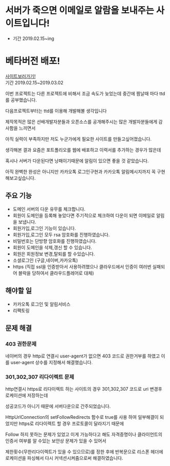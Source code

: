 # 서버가 죽으면 이메일로 알람을 보내주는 사이트입니다!
* 기간 2019.02.15~ing
# 베타버전 배포!
[사이트보러가기!](https://serverchecker.shop/)  
기간 2019.02.15~2019.03.02  

이번 프로젝트는 다른 프로젝트에 비해서 조금 속도가 늦었는데 중간에 짬날때 마다 ttd를 공부했습니다. 

다음프로젝트부터는 ttd를 이용해 개발해볼 생각입니다

제작목적은 많은 선배개발자분들과 오픈소스를 공개해주시는 많은 개발자분들에게 감사함을 느끼면서

아직 실력이 부족하지만 저도 누군가에게 필요한 사이트를 만들고싶어졌습니다.

생각해본 결과 요즘은 포트폴리오를 웹에 배포하고 이력서를 추가하는 경우가 많은데 

혹시나 서버가 다운된다면 낭패이기때문에 알림이 있으면 좋을 것 같았습니다.

아직 완벽한 완성은 아니지만 카카오톡 로그인구현과 카카오톡 알림메시지까지 꼭 구현해보고싶습니다.

## 주요 기능
* 도메인 서버의 다운 유무를 체크합니다.
* 회원이 도메인을 등록해 놓았다면 주기적으로 체크하여 다운이 되면 이메일로 알림을 보냅니다. 
* 회원가입,로그인 기능이 있습니다.
* 회원가입,로그인 모두 rsa 암호화를 진행하였습니다.
* 비밀번호는 단방향 암호화를 진행하였습니다.
* 회원이 도메인을 삭제,갱신 할 수 있습니다.
* 회원은 회원정보 변경,탈퇴를 할 수있습니다.
* 소셜로그인 (구글,네이버,카카오톡)
* https (직접 ssl을 인증받아서 사용하려했으나 클라우드에서 인증이 여러번 실패되어 블락을 당하여서 클라우드플레어로 대체)

## 해야할 일
* 카카오톡 로그인 및 알림서비스
* 리팩토링

## 문제 해결

### 403 권한문제
네이버의 경우 http로 연결시 user-agent가 없으면 403 코드로 권한거부를 하였고 이를 user-agent  상수를 지정해서 해결했습니다.

### 301,302,307 리다이렉트 문제
http연결시 https로 리다이렉트 하는 사이트의 경우 301,302,307 코드로 uri 변경후 로케이션에 저장하는데 

성공코드가 아니기 때문에 서버다운으로 간주되었습니다.

HttpUrlConnection의 setFollowRedirects 함수로 true를 사용 하여 일부해결이 되었지만 https로 리다이렉트 할 경우 프로토콜이 달라지기 때문에

Follow 하지 못하는 문제가 있었고 이게 가능하다고 해도 자격증명이나 클라이언트의 인증서 여부를 알 수있는  보안상 문제가 있을 수 있어서

제한횟수(무한리다이렉트가 있을 수 있으므로)를 정한 후에 반복문으로 리스폰 헤더에 로케이션을 파싱해서 다시 커넥션시켜줌으로써 해결하였습니다. 
